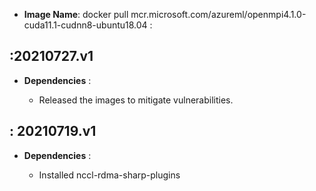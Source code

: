 -  **Image Name**: docker pull mcr.microsoft.com/azureml/openmpi4.1.0-cuda11.1-cudnn8-ubuntu18.04 : 

:20210727.v1
-------------------

 -   **Dependencies** : 
  
     - Released the images to mitigate vulnerabilities.

: 20210719.v1
-------------------

 -   **Dependencies** : 
 
     -   Installed nccl-rdma-sharp-plugins
